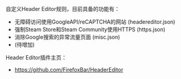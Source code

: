 自定义Header Editor规则，目前具备的功能有：
- 无障碍访问使用GoogleAPI/reCAPTCHA的网站 (headereditor.json)
- 强制Steam Store和Steam Community使用HTTPS (https.json)
- 消除Google搜索的异常流量页面 (misc.json)
- (待增加)

Header Editor插件主页：
- https://github.com/FirefoxBar/HeaderEditor
